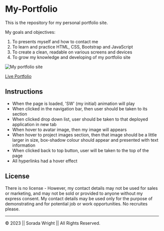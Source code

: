 # My-Portfolio

This is the repository for my personal portfolio site.

My goals and objectives:
1. To presents myself and how to contact me
2. To learn and practice HTML, CSS, Bootstrap and JavaScript
3. To create a clean, readable on various screens and devices  
4. To grow my knowledge and developing of my portfolio site

![My portfolio site](/*images/myPorfolio-webCapture.png)

[Live Portfolio](https://soradaw.github.io/My-Portfolio/)

## Instructions

* When the page is loaded, 'SW' (my initial) animation will play
* When clicked in the navigation bar, then user should be taken to its section
* When clicked drop down list, user should be taken to that deployed application in new tab
* When hover to avatar image, then my image will appears
* When hover to project images section, then that image should be a little larger in size, box-shadow colour should appear and presented with text information   
* When clicked back to top button, user will be taken to the top of the page
* All hyperlinks had a hover effect

## License

There is no license - However, my contact details may not be used for sales or marketing, and may not be sold or provided to anyone without my express consent. My contact details may be used only for the purpose of demonstrating and for potential job or work opportunities. No recruites please.

---

© 2023 || Sorada Wright || All Rights Reserved.